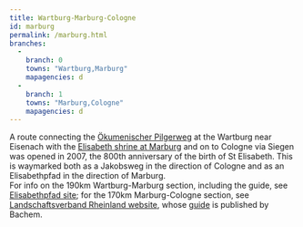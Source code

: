 ```yaml
---
title: Wartburg-Marburg-Cologne
id: marburg
permalink: /marburg.html
branches:
  -
    branch: 0
    towns: "Wartburg,Marburg"
    mapagencies: d
  -
    branch: 1
    towns: "Marburg,Cologne"
    mapagencies: d
---
```


A route connecting the [Ökumenischer Pilgerweg][0] at the Wartburg near Eisenach with the [Elisabeth shrine at Marburg][1] and on to Cologne via Siegen was opened in 2007, the 800th anniversary of the birth of St Elisabeth. This is waymarked both as a Jakobsweg in the direction of Cologne and as an Elisabethpfad in the direction of Marburg.  
For info on the 190km Wartburg-Marburg section, including the guide, see [Elisabethpfad site][2]; for the 170km Marburg-Cologne section, see [Landschaftsverband Rheinland website][3], whose [guide][4] is published by Bachem.

[0]: regia.html
[1]: elisabeth.html
[2]: http://www.elisabethpfad.de/elisabethpfade/index3.htm
[3]: http://www.jakobspilger.lvr.de/Jakobswege/weg+5.htm
[4]: http://www.amazon.de/exec/obidos/ASIN/3761620659/europaischefe-21